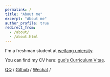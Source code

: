 ```yaml
---
permalink: /
title: "About me"
excerpt: "About me"
author_profile: true
redirect_from: 
  - /about/
  - /about.html
---
```


I'm a freshman student at [weifang uniersity](https://www.wfu.edu.cn/). 

You can find my CV here: [guo's Curriculum Vitae](../assets/Curriculum_Vitae.pdf).

[QQ](../images/QQ.jpg) / [Github](https://github.com/guo060528) / [Wechat](../images/wechat.jpg) /
